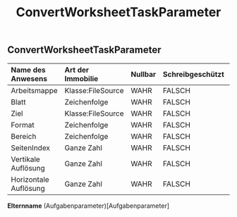 ﻿---
title: ConvertWorksheetTaskParameter
second_title: Aspose.Cells Cloud Documen
type: docs
url: /de/specification/model/convertworksheettaskparameter/
description: "Aspose.Cells Cloud-Modellspezifikation: ConvertWorksheetTaskParameter. Bearbeiten Sie mühelos Excel und andere Tabellenkalkulationsdokumente mit Funktionen wie Öffnen, Generieren, Bearbeiten, Teilen, Zusammenführen, Vergleichen und Konvertieren"
weight: 50
---
## **ConvertWorksheetTaskParameter**

 

| Name des Anwesens| Art der Immobilie| Nullbar| Schreibgeschützt| Standardwert| Beschreibung|
|:- |:- |:- |:- |:- |:- |
| Arbeitsmappe| Klasse:FileSource| WAHR| FALSCH|||
| Blatt| Zeichenfolge| WAHR| FALSCH|||
| Ziel| Klasse:FileSource| WAHR| FALSCH|||
| Format| Zeichenfolge| WAHR| FALSCH|||
| Bereich| Zeichenfolge| WAHR| FALSCH|||
| SeitenIndex| Ganze Zahl| WAHR| FALSCH|||
| Vertikale Auflösung| Ganze Zahl| WAHR| FALSCH|||
| Horizontale Auflösung| Ganze Zahl| WAHR| FALSCH|||

**Elternname** (Aufgabenparameter)[Aufgabenparameter]